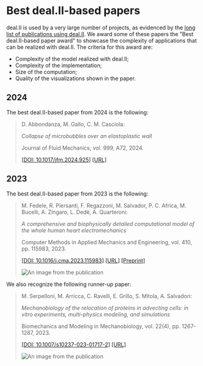 Best deal.II-based papers
=========================

deal.II is used by a very large number of projects, as evidenced by
the [long list of publications using deal.II](publications.md). We
award some of these papers the "Best deal.II-based paper award" to
showcase the complexity of applications that can be realized with
deal.II. The criteria for this award are:

- Complexity of the model realized with deal.II;
- Complexity of the implementation;
- Size of the computation;
- Quality of the visualizations shown in the paper.


2024
----

The best deal.II-based paper from 2024 is the following:

> D. Abbondanza, M. Gallo, C. M. Casciola:
>
> _Collapse of microbubbles over an elastoplastic wall_
>
> Journal of Fluid Mechanics, vol. 999, A72, 2024.
>
> [[DOI: 10.1017/jfm.2024.925]](https://doi.org/10.1017/jfm.2024.925)
> [[URL]](https://www.cambridge.org/core/journals/journal-of-fluid-mechanics/article/collapse-of-microbubbles-over-an-elastoplastic-wall/7AB540E0C8E4098DFD5F133163E6AE59)


2023
----

The best deal.II-based paper from 2023 is the following:

> M. Fedele, R. Piersanti, F. Regazzoni, M. Salvador, P. C. Africa, M. Bucelli, A. Zingaro, L. Dedè, A. Quarteroni:
>
> _A comprehensive and biophysically detailed computational model of the whole human heart electromechanics_
>
> Computer Methods in Applied Mechanics and Engineering, vol. 410, pp. 115983, 2023.
>
> [[DOI: 10.1016/j.cma.2023.115983]](http://doi.org/10.1016/j.cma.2023.115983)
> [[URL]](https://www.sciencedirect.com/science/article/pii/S0045782523001068)
> [[Preprint]](https://arxiv.org/abs/2207.12460)
>
> ![An image from the publication](../large_assets/best-paper-award/2023/figure_res_baseline_active_tension.png)


We also recognize the following runner-up paper:

> M. Serpelloni, M. Arricca, C. Ravelli, E. Grillo, S. Mitola, A. Salvadori:
>
> _Mechanobiology of the relocation of proteins in advecting cells: in vitro experiments, multi-physics modeling, and simulations_
>
> Biomechanics and Modeling in Mechanobiology, vol. 22(4), pp. 1267-1287, 2023.
>
> [[DOI: 10.1007/s10237-023-01717-2]](http://doi.org/10.1007/s10237-023-01717-2)
> [[URL]](https://link.springer.com/article/10.1007/s10237-023-01717-2)
>
> ![An image from the publication](../large_assets/best-paper-award/2023/comparison.png)
